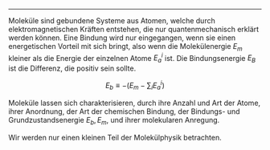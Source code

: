***

Moleküle sind gebundene Systeme aus Atomen, welche durch elektromagnetischen Kräften entstehen, die nur quantenmechanisch erklärt werden können. Eine Bindung wird nur eingegangen, wenn sie einen energetischen Vorteil mit sich bringt, also wenn die Molekülenergie $E_{m}$ kleiner als die Energie der einzelnen Atome $E_{a}^{i}$ ist. Die Bindungsenergie $E_{B}$ ist die Differenz, die positiv sein sollte.

$$
E_{b}\equiv-\left( E_{m}-\sum_{i}E_{a}^{i} \right)
$$

Moleküle lassen sich charakterisieren, durch ihre Anzahl und Art der Atome, ihrer Anordnung, der Art der chemischen Bindung, der Bindungs- und Grundzustandsenergie $E_{b},E_{m}$, und ihrer molekularen Anregung.

Wir werden nur einen kleinen Teil der Molekülphysik betrachten.

